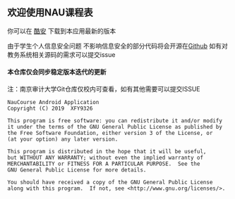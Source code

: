 ## 欢迎使用NAU课程表
你可以在 [酷安](https://www.coolapk.com/apk/178329) 下载到本应用最新的版本

由于学生个人信息安全问题
不影响信息安全的部分代码将会开源在[Github](https://github.com/XFY9326/NauCourse)
如有对教务系统相关源码的需求可以提交issue

#### 本仓库仅会同步稳定版本迭代的更新


注：南京审计大学Git仓库仅校内可查看，如有其他需要可以提交ISSUE

    NauCourse Android Application
    Copyright (C) 2019  XFY9326

    This program is free software: you can redistribute it and/or modify
    it under the terms of the GNU General Public License as published by
    the Free Software Foundation, either version 3 of the License, or
    (at your option) any later version.

    This program is distributed in the hope that it will be useful,
    but WITHOUT ANY WARRANTY; without even the implied warranty of
    MERCHANTABILITY or FITNESS FOR A PARTICULAR PURPOSE.  See the
    GNU General Public License for more details.

    You should have received a copy of the GNU General Public License
    along with this program.  If not, see <http://www.gnu.org/licenses/>.
